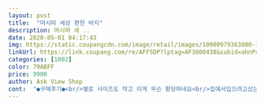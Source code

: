 ```yaml
---
layout: post 
title:  "머시따 세상 편한 바지" 
description: 머시따 세 ..
date: 2020-05-01 04:17:43 
img: https://static.coupangcdn.com/image/retail/images/10900979363800-154e7ad0-b248-4b47-af1f-4599dc447547.jpg 
linkUrl: https://link.coupang.com/re/AFFSDP?lptag=AF3600438&subid=ahnPublicAsk&pageKey=1203568422&itemId=2189087664&vendorItemId=70187074775&traceid=V0-113-0e9baedfe250fcea 
categories: [1002] 
color: 79ABFF 
price: 9900 
author: Ask View Shop 
cont:  "●구매후기●<br/>별로 사이즈도 작고 이게 무슨 황당하네요<br/>집에서입으려고샀는덕생각보다괜찮아요~신축성도좋은것같아요<br/>" 
---
```

